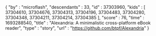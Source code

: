 {
  "by" : "microflash",
  "descendants" : 33,
  "id" : 37303960,
  "kids" : [ 37304610, 37304676, 37304313, 37304196, 37304483, 37304280, 37304348, 37304211, 37304214, 37304385 ],
  "score" : 76,
  "time" : 1693288540,
  "title" : "Alexandria: A minimalistic cross-platform eBook reader",
  "type" : "story",
  "url" : "https://github.com/btpf/Alexandria"
}
